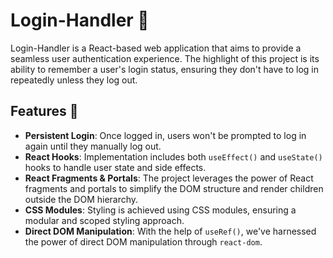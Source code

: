 # Login-Handler 🚀

Login-Handler is a React-based web application that aims to provide a seamless user authentication experience. The highlight of this project is its ability to remember a user's login status, ensuring they don't have to log in repeatedly unless they log out. 

## Features 🌟
- **Persistent Login**: Once logged in, users won't be prompted to log in again until they manually log out.
- **React Hooks**: Implementation includes both `useEffect()` and `useState()` hooks to handle user state and side effects.
- **React Fragments & Portals**: The project leverages the power of React fragments and portals to simplify the DOM structure and render children outside the DOM hierarchy.
- **CSS Modules**: Styling is achieved using CSS modules, ensuring a modular and scoped styling approach.
- **Direct DOM Manipulation**: With the help of `useRef()`, we've harnessed the power of direct DOM manipulation through `react-dom`.